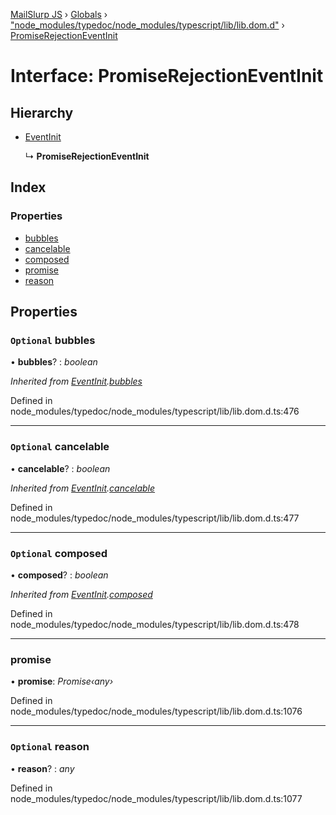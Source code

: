 [MailSlurp JS](../README.md) › [Globals](../globals.md) › ["node_modules/typedoc/node_modules/typescript/lib/lib.dom.d"](../modules/_node_modules_typedoc_node_modules_typescript_lib_lib_dom_d_.md) › [PromiseRejectionEventInit](_node_modules_typedoc_node_modules_typescript_lib_lib_dom_d_.promiserejectioneventinit.md)

# Interface: PromiseRejectionEventInit

## Hierarchy

* [EventInit](_node_modules_typedoc_node_modules_typescript_lib_lib_dom_d_.eventinit.md)

  ↳ **PromiseRejectionEventInit**

## Index

### Properties

* [bubbles](_node_modules_typedoc_node_modules_typescript_lib_lib_dom_d_.promiserejectioneventinit.md#optional-bubbles)
* [cancelable](_node_modules_typedoc_node_modules_typescript_lib_lib_dom_d_.promiserejectioneventinit.md#optional-cancelable)
* [composed](_node_modules_typedoc_node_modules_typescript_lib_lib_dom_d_.promiserejectioneventinit.md#optional-composed)
* [promise](_node_modules_typedoc_node_modules_typescript_lib_lib_dom_d_.promiserejectioneventinit.md#promise)
* [reason](_node_modules_typedoc_node_modules_typescript_lib_lib_dom_d_.promiserejectioneventinit.md#optional-reason)

## Properties

### `Optional` bubbles

• **bubbles**? : *boolean*

*Inherited from [EventInit](_node_modules_typedoc_node_modules_typescript_lib_lib_dom_d_.eventinit.md).[bubbles](_node_modules_typedoc_node_modules_typescript_lib_lib_dom_d_.eventinit.md#optional-bubbles)*

Defined in node_modules/typedoc/node_modules/typescript/lib/lib.dom.d.ts:476

___

### `Optional` cancelable

• **cancelable**? : *boolean*

*Inherited from [EventInit](_node_modules_typedoc_node_modules_typescript_lib_lib_dom_d_.eventinit.md).[cancelable](_node_modules_typedoc_node_modules_typescript_lib_lib_dom_d_.eventinit.md#optional-cancelable)*

Defined in node_modules/typedoc/node_modules/typescript/lib/lib.dom.d.ts:477

___

### `Optional` composed

• **composed**? : *boolean*

*Inherited from [EventInit](_node_modules_typedoc_node_modules_typescript_lib_lib_dom_d_.eventinit.md).[composed](_node_modules_typedoc_node_modules_typescript_lib_lib_dom_d_.eventinit.md#optional-composed)*

Defined in node_modules/typedoc/node_modules/typescript/lib/lib.dom.d.ts:478

___

###  promise

• **promise**: *Promise‹any›*

Defined in node_modules/typedoc/node_modules/typescript/lib/lib.dom.d.ts:1076

___

### `Optional` reason

• **reason**? : *any*

Defined in node_modules/typedoc/node_modules/typescript/lib/lib.dom.d.ts:1077

